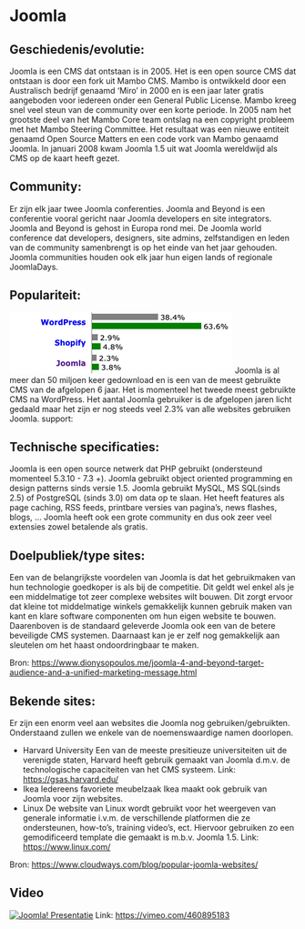 # Joomla
## Geschiedenis/evolutie:
Joomla is een CMS dat ontstaan is in 2005. Het is een open source CMS dat ontstaan is door een fork uit Mambo CMS. Mambo is ontwikkeld door een Australisch bedrijf genaamd ‘Miro’ in 2000 en is een jaar later gratis aangeboden voor iedereen onder een General Public License. Mambo kreeg snel veel steun van de community over een korte periode. In 2005 nam het grootste deel van het Mambo Core team ontslag na een copyright probleem met het Mambo Steering Committee. Het resultaat was een nieuwe entiteit genaamd Open Source Matters en een code vork van Mambo genaamd Joomla. In januari 2008 kwam Joomla 1.5 uit wat Joomla wereldwijd als CMS op de kaart heeft gezet.

## Community:
Er zijn elk jaar twee Joomla conferenties. Joomla and Beyond is een conferentie vooral gericht naar Joomla developers en site integrators. Joomla and Beyond is gehost in Europa rond mei. De Joomla world conference dat developers, designers, site admins, zelfstandigen en leden van de community samenbrengt is op het einde van het jaar gehouden. Joomla communities houden ook elk jaar hun eigen lands of regionale JoomlaDays.

## Populariteit:
<img src="img/joomla-stat.png">
Joomla is al meer dan 50 miljoen keer gedownload en is een van de meest gebruikte CMS van de afgelopen 6 jaar. Het is momenteel het tweede meest gebruikte CMS na WordPress. Het aantal Joomla gebruiker is de afgelopen jaren licht gedaald maar het zijn er nog steeds veel 2.3% van alle websites gebruiken Joomla.
support:

## Technische specificaties:
Joomla is een open source netwerk dat PHP gebruikt (ondersteund momenteel 5.3.10 - 7.3 +). Joomla gebruikt object oriented programming en design patterns sinds versie 1.5. Joomla gebruikt MySQL, MS SQL(sinds 2.5) of PostgreSQL (sinds 3.0) om data op te slaan. Het heeft features als page caching, RSS feeds, printbare versies van pagina’s, news flashes, blogs, …
Joomla heeft ook een grote community en dus ook zeer veel extensies zowel betalende als gratis. 

## Doelpubliek/type sites:
Een van de belangrijkste voordelen van Joomla is dat het gebruikmaken van hun technologie goedkoper is als bij de competitie. Dit geldt wel enkel als je een middelmatige tot zeer complexe websites wilt bouwen. Dit zorgt ervoor dat kleine tot middelmatige winkels gemakkelijk kunnen gebruik maken van kant en klare software componenten om hun eigen website te bouwen. 
Daarenboven is de standaard geleverde Joomla ook een van de betere beveiligde CMS systemen. Daarnaast kan je er zelf nog gemakkelijk aan sleutelen om het haast ondoordringbaar te maken.

Bron: https://www.dionysopoulos.me/joomla-4-and-beyond-target-audience-and-a-unified-marketing-message.html

## Bekende sites:
Er zijn een enorm veel aan websites die Joomla nog gebruiken/gebruikten. Onderstaand zullen we enkele van de noemenswaardige namen doorlopen.
* Harvard University
Een van de meeste presitieuze universiteiten uit de verenigde staten, Harvard heeft gebruik gemaakt van Joomla d.m.v. de technologische capaciteiten van het CMS systeem.
Link: https://gsas.harvard.edu/
* Ikea
Iedereens favoriete meubelzaak Ikea maakt ook gebruik van Joomla voor zijn websites.
* Linux
De website van Linux wordt gebruikt voor het weergeven van generale informatie i.v.m. de verschillende platformen die ze ondersteunen, how-to’s, training video’s, ect. Hiervoor gebruiken zo een gemodificeerd template die gemaakt is m.b.v. Joomla 1.5.
Link: https://www.linux.com/

Bron: https://www.cloudways.com/blog/popular-joomla-websites/

## Video
[![Joomla! Presentatie](<img src="img/joomla-screen.png">)](https://vimeo.com/460895183 "Joomla! Presentatie - Click to Watch!")
Link: https://vimeo.com/460895183